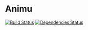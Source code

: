 # Animu

[![Build Status](https://travis-ci.org/LightYagami200/Animu.svg?branch=master)](https://travis-ci.org/LightYagami200/Animu) [![Dependencies Status](https://david-dm.org/LightYagami200/Animu.svg)](https://david-dm.org/LightYagami200/Animu)
